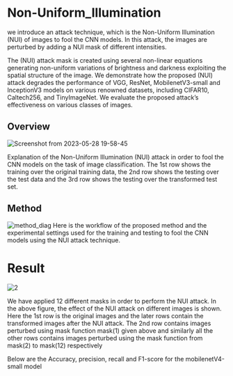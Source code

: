 # Non-Uniform_Illumination
we introduce an attack technique, which is the Non-Uniform Illumination (NUI) of images to fool the CNN models. In this attack, the images are perturbed by adding a NUI mask of different intensities.

The (NUI) attack mask is created using several non-linear equations generating non-uniform variations of brightness and darkness exploiting the spatial structure of the image. We demonstrate how the proposed (NUI) attack degrades the performance of VGG, ResNet, MobilenetV3-small and InceptionV3 models on various renowned datasets, including CIFAR10, Caltech256, and TinyImageNet. We evaluate the proposed attack’s effectiveness on various classes of images.

## Overview
![Screenshot from 2023-05-28 19-58-45](https://github.com/Akshayjain97/Non-Uniform_Illumination/assets/131511513/88e2d850-58ed-4991-9cb8-fd345143db02)

Explanation of the Non-Uniform Illumination
(NUI) attack in order to fool the CNN models on the task
of image classification. The 1st row shows the training over
the original training data, the 2nd row shows the testing over
the test data and the 3rd row shows the testing over the
transformed test set.

## Method
![method_diag](https://github.com/Akshayjain97/Non-Uniform_Illumination/assets/131511513/6a57b512-ff1a-4610-b689-c35155d572d0)
Here is the workflow of the proposed method and the experimental settings used for the training and testing to fool
the CNN models using the NUI attack technique.

# Result
![2](https://github.com/Akshayjain97/Non-Uniform_Illumination/assets/131511513/310ca582-851d-43fe-b242-2f3c7c7ed26a)

We have applied 12 different masks in order to perform the NUI attack. In the above figure, the effect of the NUI attack on different images is shown. Here the 1st row is the original images and the later rows
contain the transformed images after the NUI attack. The 2nd row contains images perturbed using mask function mask(1)
given above and similarly all the other rows contains images perturbed using the mask function from mask(2) to mask(12)
respectively

Below are the Accuracy, precision, recall and F1-score for the mobilenetV4-small model
